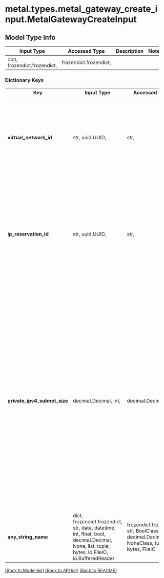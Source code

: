 # metal.types.metal_gateway_create_input.MetalGatewayCreateInput

## Model Type Info
Input Type | Accessed Type | Description | Notes
------------ | ------------- | ------------- | -------------
dict, frozendict.frozendict,  | frozendict.frozendict,  |  | 

### Dictionary Keys
Key | Input Type | Accessed Type | Description | Notes
------------ | ------------- | ------------- | ------------- | -------------
**virtual_network_id** | str, uuid.UUID,  | str,  | The UUID of a metro virtual network that belongs to the same project as where the metal gateway will be created in. | value must be a uuid
**ip_reservation_id** | str, uuid.UUID,  | str,  | The UUID of an IP reservation that belongs to the same project as where the metal gateway will be created in. This field is required unless the private IPv4 subnet size is specified. | [optional] value must be a uuid
**private_ipv4_subnet_size** | decimal.Decimal, int,  | decimal.Decimal,  | The subnet size (8, 16, 32, 64, or 128) of the private IPv4 reservation that will be created for the metal gateway. This field is required unless a project IP reservation was specified.           Please keep in mind that the number of private metal gateway ranges are limited per project. If you would like to increase the limit per project, please contact support for assistance. | [optional] 
**any_string_name** | dict, frozendict.frozendict, str, date, datetime, int, float, bool, decimal.Decimal, None, list, tuple, bytes, io.FileIO, io.BufferedReader | frozendict.frozendict, str, BoolClass, decimal.Decimal, NoneClass, tuple, bytes, FileIO | any string name can be used but the value must be the correct type | [optional]

[[Back to Model list]](../../README.md#documentation-for-models) [[Back to API list]](../../README.md#documentation-for-api-endpoints) [[Back to README]](../../README.md)

